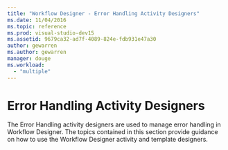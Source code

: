 ```yaml
---
title: "Workflow Designer - Error Handling Activity Designers"
ms.date: 11/04/2016
ms.topic: reference
ms.prod: visual-studio-dev15
ms.assetid: 9679ca32-ad7f-4089-824e-fdb931e47a30
author: gewarren
ms.author: gewarren
manager: douge
ms.workload:
  - "multiple"
---
```

# Error Handling Activity Designers

The Error Handling activity designers are used to manage error handling in Workflow Designer. The topics contained in this section provide guidance on how to use the Workflow Designer activity and template designers.